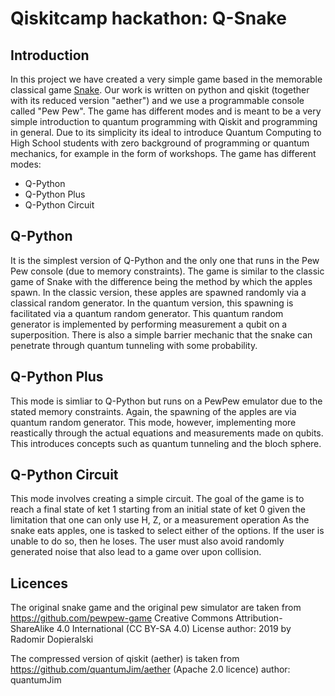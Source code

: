 # Qiskitcamp hackathon: Q-Snake

## Introduction
In this project we have created a very simple game based in the memorable classical game [Snake](https://en.wikipedia.org/wiki/Snake_(video_game_genre)). Our work is written on python and qiskit (together with its reduced version "aether") and we use a programmable console called "Pew Pew". The game has different modes and is meant to be a very simple introduction to quantum programming with Qiskit and programming in general. Due to its simplicity its ideal to introduce Quantum Computing to High School students with zero background of programming or quantum mechanics, for example in the form of workshops.
The game has different modes:
+ Q-Python
+ Q-Python Plus
+ Q-Python Circuit

## Q-Python 
It is the simplest version of Q-Python and the only one that runs in the Pew Pew console (due to memory constraints). The game is similar to the classic game of Snake with the difference being the method by which the apples spawn. In the classic version, these apples are spawned randomly via a classical random generator. In the quantum version, this spawning is facilitated via a quantum random generator. This quantum random generator is implemented by performing measurement a qubit on a superposition. There is also a simple barrier mechanic that the snake can penetrate through quantum tunneling with some probability.
## Q-Python Plus
This mode is simliar to Q-Python but runs on a PewPew emulator due to the stated memory constraints. Again, the spawning of the apples are via quantum random generator. This mode, however, implementing more reastically through the actual equations and measurements made on qubits. This introduces concepts such as quantum tunneling and the bloch sphere. 

## Q-Python Circuit
This mode involves creating a simple circuit. The goal of the game is to reach a final state of ket 1 starting from an initial state of ket 0 given the limitation that one can only use H, Z, or a measurement operation As the snake eats apples, one is tasked to select either of the options. If the user is unable to do so, then he loses. The user must also avoid randomly generated noise that also lead to a game over upon collision. 

## Licences
The original snake game and the original pew simulator are taken from
https://github.com/pewpew-game
Creative Commons
Attribution-ShareAlike 4.0 International (CC BY-SA 4.0) License
author: 2019 by Radomir Dopieralski

The compressed version of qiskit (aether) is taken from
https://github.com/quantumJim/aether
(Apache 2.0 licence)
author: quantumJim
